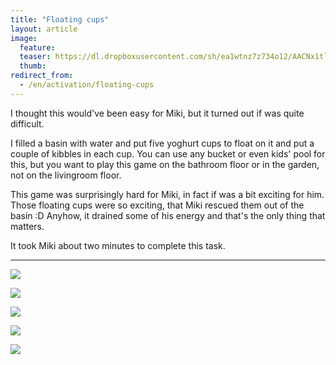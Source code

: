 ```yaml
---
title: "Floating cups"
layout: article
image:
  feature:
  teaser: https://dl.dropboxusercontent.com/sh/ea1wtnz7z734o12/AACNx1tlu1OmiSHesLi-PbiHa/aktivointi/kelluvat-kupit/DSC39318-245px.jpg
  thumb:
redirect_from:
  - /en/activation/floating-cups
---
```


I thought this would've been easy for Miki, but it turned out if was quite difficult.

I filled a basin with water and put five yoghurt cups to float on it and put a couple of kibbles in each cup. You can use any bucket or even kids' pool for this, but you want to play this game on the bathroom floor or in the garden, not on the livingroom floor.

This game was surprisingly hard for Miki, in fact if was a bit exciting for him. Those floating cups were so exciting, that Miki rescued them out of the basin :D Anyhow, it drained some of his energy and that's the only thing that matters.

It took Miki about two minutes to complete this task.

---

[![](https://dl.dropboxusercontent.com/sh/ea1wtnz7z734o12/AAAgDW_B_GQIwufrotBMDcQMa/aktivointi/kelluvat-kupit/DSC39307-800px.jpg)](https://dl.dropboxusercontent.com/sh/ea1wtnz7z734o12/AABmgbC-tys5eo3J4BzX00I8a/aktivointi/kelluvat-kupit/DSC39307.jpg)

[![](https://dl.dropboxusercontent.com/sh/ea1wtnz7z734o12/AADiqYAd2LWZhDcI7O3SxyBla/aktivointi/kelluvat-kupit/DSC39318-800px.jpg)](https://dl.dropboxusercontent.com/sh/ea1wtnz7z734o12/AABBYUkFkXpxbBigGsS_FV1Va/aktivointi/kelluvat-kupit/DSC39318.jpg)

[![](https://dl.dropboxusercontent.com/sh/ea1wtnz7z734o12/AADOELghst8O_lyN_pNbqYida/aktivointi/kelluvat-kupit/DSC39312-800px.jpg)](https://dl.dropboxusercontent.com/sh/ea1wtnz7z734o12/AAC38-4woSw0x47MuU6GXY7Ha/aktivointi/kelluvat-kupit/DSC39312.jpg)

[![](https://dl.dropboxusercontent.com/sh/ea1wtnz7z734o12/AADX2sxFa05ZQCav3VgNtf3va/aktivointi/kelluvat-kupit/DSC39344-800px.jpg)](https://dl.dropboxusercontent.com/sh/ea1wtnz7z734o12/AADapIrrD14CLxw_LWtXl0fPa/aktivointi/kelluvat-kupit/DSC39344.jpg)

[![](https://dl.dropboxusercontent.com/sh/ea1wtnz7z734o12/AADL5x0xvAOb88reMbzyHUIXa/aktivointi/kelluvat-kupit/DSC39357-800px.jpg)](https://dl.dropboxusercontent.com/sh/ea1wtnz7z734o12/AADjF252HrM26Fj-3vaNTEBLa/aktivointi/kelluvat-kupit/DSC39357.jpg)
